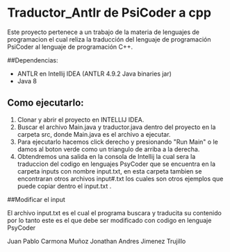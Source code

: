 # Traductor_Antlr de PsiCoder a cpp

Este proyecto pertenece a un trabajo de la materia de lenguajes de programacion el cual reliza la traducción del lenguaje de programación PsiCoder al lenguaje de programación C++.

##Dependencias: 
* ANTLR en Intellij IDEA (ANTLR 4.9.2 Java binaries jar)
* Java 8

## Como ejecutarlo:

1. Clonar y abrir el proyecto en INTELLIJ IDEA.
2. Buscar el archivo Main.java y traductor.java dentro del proyecto en la carpeta src, donde Main.java es el archivo a ejecutar.
3. Para ejecutarlo hacemos click derecho y presionando "Run Main" o le damos al boton verde como un triangulo de arriba a la derecha.
4. Obtendremos una salida en la consola de Intellij la cual sera la traduccion del codigo en lenguajes PsyCoder que se encuentra en la carpeta inputs con nombre input.txt, en esta carpeta tambien se encontraran otros archivos input#.txt los cuales son otros ejemplos que puede copiar dentro el input.txt .

##Modificar el input

El archivo input.txt es el cual el programa buscara y traducita su contenido por lo tanto este es el que debe ser modificado con codigo en lenguaje PsyCoder

Juan Pablo Carmona Muñoz
Jonathan Andres Jimenez Trujillo
